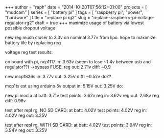 +++
author = "raph"
date = "2014-10-20T07:56:12+01:00"
projects = [ "mudcam" ]
series = [ "battery pi" ]
tags = [ "raspberry pi", "power", "hardware" ]
title = "replace pi rg2"
slug = "replace-raspberry-pi-voltage-regulator-rg2"
draft = true
+++
maximize usage of battery via lowest possible dropout voltage

new reg much closer to 3.3v on nominal 3.77v from lipo. hope to maximize battery life by replacing reg

voltage reg test results:

on board with pi, ncp1117
in: 3.63v (seem to lose ~1.4v between usb and regulator??) ->bypass FUSE!
reg out: 2.71v
diff: ~0.9


new mcp1826s
in: 3.77v
out: 3.25V
diff: ~0.52v
do??

mcp1ts est using arduino 5v output
in: 5.15V
out: 3.25V
do: 

new pi mod a
at batt: 3.71v
test points: 3.62v
reg in: 3.62v
reg out: 2.68v
reg diff: 0.96v

test after repl rg, NO SD CARD:
at batt: 4.02V
test points: 4.02V
reg in: 4.02V
reg out: 3.25V

test after repl rg, WITH SD CARD:
at batt: 4.02V
test points: 3.94V
reg in: 3.94V
reg out: 3.25V
